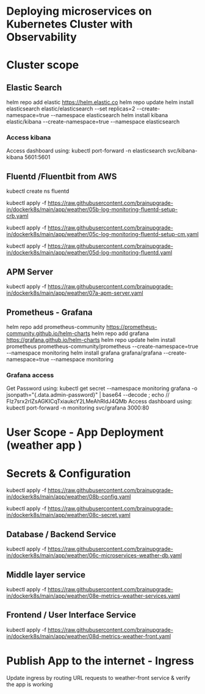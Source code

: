 # Deploying microservices on Kubernetes Cluster with Observability 
# Cluster scope
## Elastic Search
helm repo add elastic https://helm.elastic.co
helm repo update
helm install  elasticsearch elastic/elasticsearch --set replicas=2 --create-namespace=true --namespace elasticsearch
helm install  kibana elastic/kibana --create-namespace=true --namespace elasticsearch
### Access kibana
Access dashboard using: 
kubectl port-forward -n elasticsearch svc/kibana-kibana 5601:5601
## Fluentd /Fluentbit from AWS

kubectl create ns fluentd

kubectl apply -f https://raw.githubusercontent.com/brainupgrade-in/dockerk8s/main/app/weather/05b-log-monitoring-fluentd-setup-crb.yaml

kubectl apply -f https://raw.githubusercontent.com/brainupgrade-in/dockerk8s/main/app/weather/05c-log-monitoring-fluentd-setup-cm.yaml


kubectl apply -f https://raw.githubusercontent.com/brainupgrade-in/dockerk8s/main/app/weather/05d-log-monitoring-fluentd.yaml


## APM Server
kubectl apply -f https://raw.githubusercontent.com/brainupgrade-in/dockerk8s/main/app/weather/07a-apm-server.yaml

## Prometheus - Grafana
helm repo add prometheus-community https://prometheus-community.github.io/helm-charts
helm repo add grafana https://grafana.github.io/helm-charts
helm repo update
helm install prometheus prometheus-community/prometheus --create-namespace=true --namespace monitoring
helm install grafana grafana/grafana  --create-namespace=true --namespace monitoring
### Grafana access
Get Password using: kubectl get secret --namespace monitoring grafana -o jsonpath="{.data.admin-password}" | base64 --decode ; echo
// FIz7srx2rIZsAGKICqTxiaukcY2LMeAhRldJ4QMb
Access dashboard using: 
kubectl port-forward -n monitoring svc/grafana 3000:80


# User Scope - App Deployment (weather app )
# Secrets & Configuration

kubectl apply -f https://raw.githubusercontent.com/brainupgrade-in/dockerk8s/main/app/weather/08b-config.yaml

kubectl apply -f https://raw.githubusercontent.com/brainupgrade-in/dockerk8s/main/app/weather/08c-secret.yaml

## Database / Backend Service
kubectl apply -f https://raw.githubusercontent.com/brainupgrade-in/dockerk8s/main/app/weather/06c-microservices-weather-db.yaml

## Middle layer service
kubectl apply -f https://raw.githubusercontent.com/brainupgrade-in/dockerk8s/main/app/weather/08e-metrics-weather-services.yaml

## Frontend / User Interface Service 
kubectl apply -f https://raw.githubusercontent.com/brainupgrade-in/dockerk8s/main/app/weather/08d-metrics-weather-front.yaml

# Publish App to the internet - Ingress 
Update ingress by routing URL requests to weather-front service & verify the app is working